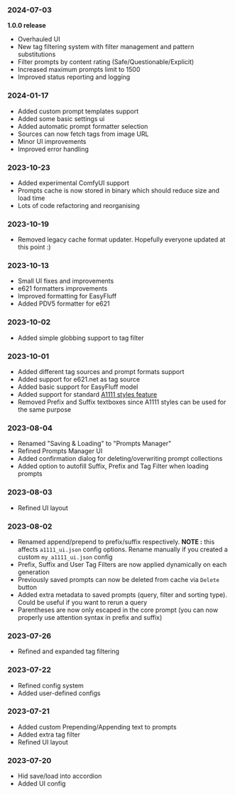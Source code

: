 ### 2024-07-03

**1.0.0 release**
* Overhauled UI
* New tag filtering system with filter management and pattern substitutions
* Filter prompts by content rating (Safe/Questionable/Explicit)
* Increased maximum prompts limit to 1500
* Improved status reporting and logging

### 2024-01-17

* Added custom prompt templates support
* Added some basic settings ui
* Added automatic prompt formatter selection
* Sources can now fetch tags from image URL
* Minor UI improvements
* Improved error handling

### 2023-10-23

* Added experimental ComfyUI support
* Prompts cache is now stored in binary which should reduce size and load time
* Lots of code refactoring and reorganising

### 2023-10-19

* Removed legacy cache format updater. Hopefully everyone updated at this point :)

### 2023-10-13

* Small UI fixes and improvements
* e621 formatters improvements
* Improved formatting for EasyFluff
* Added PDV5 formatter for e621

### 2023-10-02

* Added simple globbing support to tag filter

### 2023-10-01

* Added different tag sources and prompt formats support
* Added support for e621.net as tag source
* Added basic support for EasyFluff model
* Added support for standard [A1111 styles feature](https://github.com/AUTOMATIC1111/stable-diffusion-webui/wiki/Features#styles)
* Removed Prefix and Suffix textboxes since A1111 styles can be used for the same purpose

### 2023-08-04

* Renamed "Saving & Loading" to "Prompts Manager"
* Refined Prompts Manager UI
* Added confirmation dialog for deleting/overwriting prompt collections
* Added option to autofill Suffix, Prefix and Tag Filter when loading prompts

### 2023-08-03

* Refined UI layout

### 2023-08-02

* Renamed append/prepend to prefix/suffix respectively. **NOTE :** this affects `a1111_ui.json` config options. Rename manually if you created a custom `my_a1111_ui.json` config
* Prefix, Suffix and User Tag Filters are now applied dynamically on each generation
* Previously saved prompts can now be deleted from cache via `Delete` button
* Added extra metadata to saved prompts (query, filter and sorting type). Could be useful if you want to rerun a query
* Parentheses are now only escaped in the core prompt (you can now properly use attention syntax in prefix and suffix)

### 2023-07-26

* Refined and expanded tag filtering

### 2023-07-22

* Refined config system
* Added user-defined configs

### 2023-07-21

* Added custom Prepending/Appending text to prompts
* Added extra tag filter
* Refined UI layout

### 2023-07-20

* Hid save/load into accordion
* Added UI config
